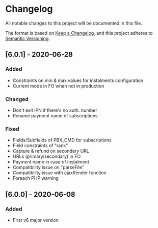# Changelog
All notable changes to this project will be documented in this file.

The format is based on [Keep a Changelog](https://keepachangelog.com/en/1.0.0/),
and this project adheres to [Semantic Versioning](https://semver.org/spec/v2.0.0.html).

## [6.0.1] - 2020-06-28
### Added

- Constraints on min & max values for instalments configuration
- Current mode in FO when not in production

### Changed

- Don't exit IPN if there's no auth. number
- Rename payment name of subscriptions

### Fixed

- Fields/Subfields of PBX_CMD for subscriptions
- Field constraints of "rank"
- Capture & refund on secondary URL
- URLs (primary/secondary) in FO
- Payment name in case of instalment
- Compatibility issue on "parseFile"
- Compatibility issue with ajaxRender function
- Foreach PHP warning

## [6.0.0] - 2020-06-08
### Added

- First v6 major version
